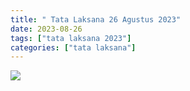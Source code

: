 ```yaml
---
title: " Tata Laksana 26 Agustus 2023"
date: 2023-08-26
tags: ["tata laksana 2023"]
categories: ["tata laksana"]
---
```

![](/img/tatalaksana26agt23.avif)
